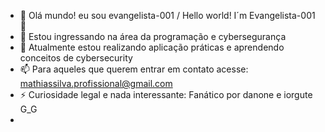 - 👋 Olá mundo! eu sou evangelista-001 / Hello world! I´m Evangelista-001👋
- 👀 Estou ingressando na área da programação e cybersegurança
- 🌱 Atualmente estou realizando aplicação práticas e aprendendo conceitos de cybersecurity
- 📫 Para aqueles que querem entrar em contato acesse: mathiassilva.profissional@gmail.com
- ⚡ Curiosidade legal e nada interessante: Fanático por danone e iorgute G_G
- 
<!---
Evangelista-001/Evangelista-001 is a ✨ special ✨ repository because its `README.md` (this file) appears on your GitHub profile.
You can click the Preview link to take a look at your changes.
--->
